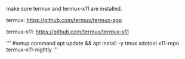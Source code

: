 make sure termux and termux-x11 are installed.



termux: https://github.com/termux/termux-app



termux-x11: https://github.com/termux/termux-x11


'''
#setup command
apt update && apt install -y tmux xdotool x11-repo termux-x11-nightly
'''
